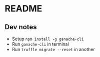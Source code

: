 # README


## Dev notes

* Setup `npm install -g ganache-cli`
* Run `ganache-cli` in terminal
* Run `truffle migrate --reset` in another
